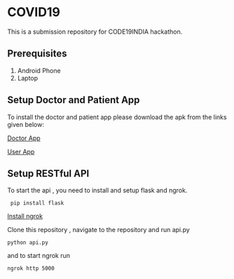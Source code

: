 # COVID19
This is a submission repository for CODE19INDIA hackathon.

## Prerequisites
1. Android Phone
2. Laptop

## Setup Doctor and Patient App
To install the doctor and patient app please download the apk from the links given below:

[Doctor App](https://drive.google.com/file/d/18nf3G8-78cMGr8VyM7ZZOkIxZ97Tn88O/view?usp=sharing)

[User App](https://drive.google.com/file/d/1FOK7mxw7a7JXZLPuKvo4GGEBHTbcsG9b/view?usp=sharing)

## Setup RESTful API
To start the api , you need to install and setup flask and ngrok.

``` pip install flask```

[Install ngrok](https://ngrok.com/)

Clone this repository , navigate to the repository and run api.py

```python api.py```

and to start ngrok run

```ngrok http 5000```
